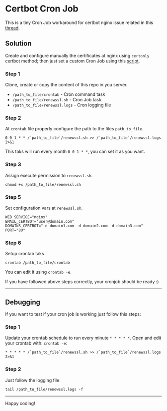 # Certbot Cron Job

This is a tiny Cron Job workaround for certbot nginx issue related in this [thread](https://github.com/certbot/certbot/issues/5486).

## Solution

Create and configure manually the certificates at nginx using `certonly` certbot method; then just set a custom Cron Job using this [script](renewssl.sh).

### Step 1

Clone, create or copy the content of this repo in you server.

* `/path_to_file/crontab` - Cron command task
* `/path_to_file/renewssl.sh` - Cron Job task
* `/path_to_file/renewssl.logs` - Cron logging file

### Step 2

At `crontab` file properly configure the path to the files `path_to_file`.

```
0 0 1 * * /`path_to_file`/renewssl.sh >> /`path_to_file`/renewssl.logs 2>&1
```

This taks will run every month `0 0 1 * *`, you can set it as you want.


### Step 3

Assign execute permission to `renewssl.sh`.

```
chmod +x /path_to_file/renewssl.sh
```

### Step 5

Set configuration vars at `renewssl.sh`.

```
WEB_SERVICE="nginx"
EMAIL_CERTBOT="user@domain.com"
DOMAINS_CERTBOT="-d domain1.com -d domain2.com -d domain3.com"
PORT="80"
```

### Step 6
Setup crontab taks

```
crontab /path_to_file/crontab
```

You can edit it using `crontab -e`.

If you have followed above steps correctly, your cronjob should be ready :)

---

## Debugging

If you want to test if your cron job is working just follow this steps:

### Step 1

Update your crontab schedule to run every minute `* * * * *`. Open and edit your crontab with: `crontab -e`:

```
* * * * * /`path_to_file`/renewssl.sh >> /`path_to_file`/renewssl.logs 2>&1
```

### Step 2

Just follow the logging file:

```
tail /path_to_file/renewssl.logs -f
```

---

Happy coding!